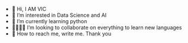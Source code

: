 - 👋 Hi, I AM VIC
- 👀 I’m interested in Data Science and AI
- 🌱 I’m currently learning python
- 🫱🏼‍🫲🏾 I’m looking to collaborate on everything to learn new languages
- 📧 How to reach me, write me.
Thank you

<!---
Uruz01/Uruz01 is a ✨ special ✨ repository because its `README.md` (this file) appears on your GitHub profile.
You can click the Preview link to take a look at your changes.
--->
